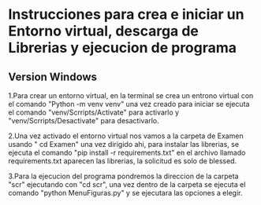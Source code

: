 # Instrucciones para crea e iniciar un Entorno virtual, descarga de Librerias y ejecucion de programa
## Version Windows
 1.Para crear un entorno virtual, en la terminal se crea un entrono virtual con el comando "Python -m venv venv" una vez creado para iniciar se ejecuta el comando "venv/Scrripts/Activate" para activarlo y "venv/Scrripts/Desactivate" para desactivarlo.

 2.Una vez activado el entorno virtual nos vamos a la carpeta de Examen usando " cd Examen" una vez dirigido ahi, para instalar las librerias,  se ejecuta el comando "pip install -r requirements.txt" en el archivo llamado requirements.txt aparecen las librerias, la solicitud es solo de blessed.

 3.Para la ejecucion del programa pondremos la direccion de la carpeta "scr" ejecutando con "cd scr", una vez dentro de la carpeta se ejecuta el comando "python MenuFiguras.py" y se ejecutara las opciones a elegir.